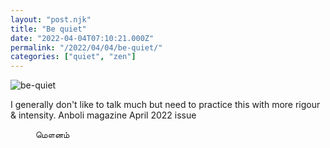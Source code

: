 ```yaml
---
layout: "post.njk"
title: "Be quiet"
date: "2022-04-04T07:10:21.000Z"
permalink: "/2022/04/04/be-quiet/"
categories: ["quiet", "zen"]
---
```


![be-quiet](/assets/images/image31.jpg)

<!-- wp:paragraph -->
<p>I generally don't like to talk much but need to practice this with more rigour &amp; intensity.‌ Anboli magazine April 2022 issue</p>
<!-- /wp:paragraph -->

<!-- wp:image {"id":284,"sizeSlug":"large"} -->
<figure class="wp-block-image size-large"><figcaption>மௌனம்</figcaption></figure>
<!-- /wp:image -->

